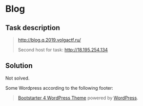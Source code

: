 Blog
====

Task description
----------------

> http://blog.q.2019.volgactf.ru/
>
> Second host for task: http://18.195.254.134

Solution
--------

Not solved.

Some Wordpress according to the following footer:

> [Bootstarter 4 WordPress Theme](https://github.com/alexweblab/bootstarter-4-wordpress-theme)
powered by [WordPress](https://wordpress.org/). 

